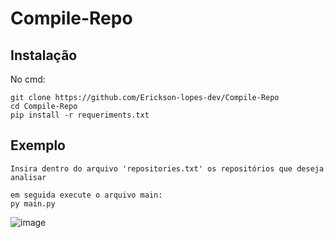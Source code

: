 # Compile-Repo

## Instalação

No cmd:
```
git clone https://github.com/Erickson-lopes-dev/Compile-Repo
cd Compile-Repo
pip install -r requeriments.txt

```
## Exemplo

```
Insira dentro do arquivo 'repositories.txt' os repositórios que deseja analisar

em seguida execute o arquivo main:
py main.py

```
![image](https://user-images.githubusercontent.com/62525983/106611192-6d40a000-6546-11eb-952e-7cca893bfaa6.png)


